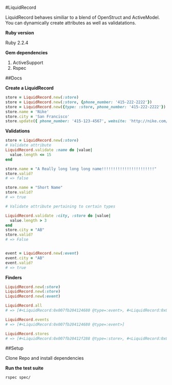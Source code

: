 #LiquidRecord

LiquidRecord behaves similiar to a blend of OpenStruct and ActiveModel. You can dynamically create attributes as well as validatations.

**Ruby version**

Ruby 2.2.4

**Gem dependencies**

1. ActiveSupport
2. Rspec

##Docs

**Create a LiquidRecord**
```ruby
store = LiquidRecord.new(:store)
store = LiquidRecord.new(:store, {phone_number: '415-222-2222'})
store = LiquidRecord.new({type: :store, phone_number: '415-222-2222'})
store.name = 'Nike'
store.city = 'San Francisco'
store.update({ phone_number: '415‐123‐4567', website: 'http://nike.com/sf' })
```

**Validations**
```ruby
store = LiquidRecord.new(:store)
# Validate attribute
LiquidRecord.validate :name do |value|
  value.length <= 15
end

store.name = "A Really long long long name!!!!!!!!!!!!!!!!!!!!!!!"
store.valid?
# => false

store.name = "Short Name"
store.valid?
# => true

# Validate attribute pertaining to certain types

LiquidRecord.validate :city, :store do |value|
  value.length > 3
end
store.city = "AB"
store.valid?
# => False


event = LiquidRecord.new(:event)
event.city = "AB"
event.valid?
# => true
```

**Finders**

```ruby
LiquidRecord.new(:store)
LiquidRecord.new(:store)
LiquidRecord.new(:event)

LiquidRecord.all
# => [#<LiquidRecord:0x007fb204124680 @type=:event>, #<LiquidRecord:0x007fb20412f288 @type=:store>, #<LiquidRecord:0x007fb20413e788 @type=:store>]

LiquidRecord.events
# => [#<LiquidRecord:0x007fb204124680 @type=:event>]

LiquidRecord.stores
# => [#<LiquidRecord:0x007fb20412f288 @type=:store>, #<LiquidRecord:0x007fb20413e788 @type=:store>]

```

##Setup

Clone Repo and install dependencies

**Run the test suite**

```console
rspec spec/
```
